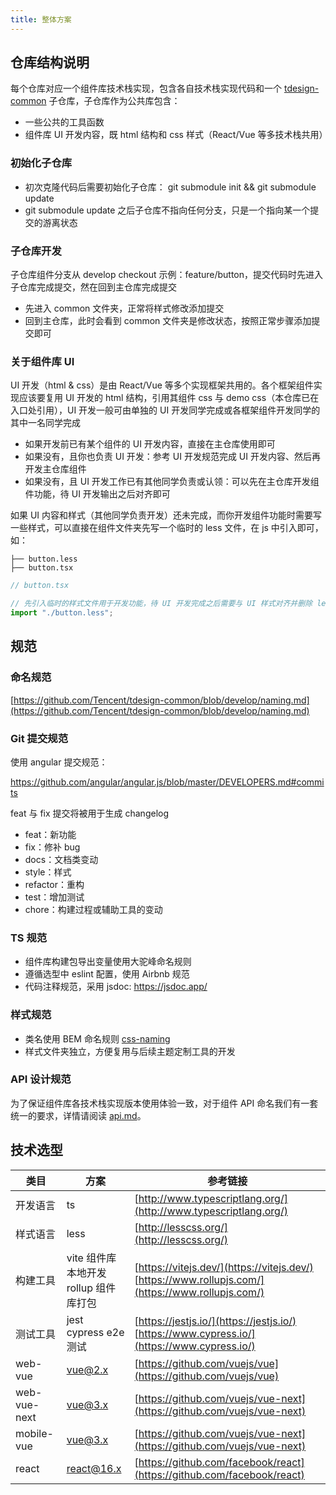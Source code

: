 ```yaml
---
title: 整体方案
---
```


## 仓库结构说明

每个仓库对应一个组件库技术栈实现，包含各自技术栈实现代码和一个 [tdesign-common](https://github.com/Tencent/tdesign-common) 子仓库，子仓库作为公共库包含：

- 一些公共的工具函数
- 组件库 UI 开发内容，既 html 结构和 css 样式（React/Vue 等多技术栈共用）

### 初始化子仓库

- 初次克隆代码后需要初始化子仓库： git submodule init && git submodule update
- git submodule update 之后子仓库不指向任何分支，只是一个指向某一个提交的游离状态

### 子仓库开发

子仓库组件分支从 develop checkout 示例：feature/button，提交代码时先进入子仓库完成提交，然在回到主仓库完成提交

- 先进入 common 文件夹，正常将样式修改添加提交
- 回到主仓库，此时会看到 common 文件夹是修改状态，按照正常步骤添加提交即可

### 关于组件库 UI

UI 开发（html & css）是由 React/Vue 等多个实现框架共用的。各个框架组件实现应该要复用 UI 开发的 html 结构，引用其组件 css 与 demo css（本仓库已在入口处引用），UI 开发一般可由单独的 UI 开发同学完成或各框架组件开发同学的其中一名同学完成

- 如果开发前已有某个组件的 UI 开发内容，直接在主仓库使用即可
- 如果没有，且你也负责 UI 开发：参考 UI 开发规范完成 UI 开发内容、然后再开发主仓库组件
- 如果没有，且 UI 开发工作已有其他同学负责或认领：可以先在主仓库开发组件功能，待 UI 开发输出之后对齐即可

如果 UI 内容和样式（其他同学负责开发）还未完成，而你开发组件功能时需要写一些样式，可以直接在组件文件夹先写一个临时的 less 文件，在 js 中引入即可，如：

```
├── button.less
├── button.tsx
```

```js
// button.tsx

// 先引入临时的样式文件用于开发功能，待 UI 开发完成之后需要与 UI 样式对齐并删除 less 文件
import "./button.less";
```

## 规范

### 命名规范

[https://github.com/Tencent/tdesign-common/blob/develop/naming.md](https://github.com/Tencent/tdesign-common/blob/develop/naming.md)

### Git 提交规范

使用 angular 提交规范：

<https://github.com/angular/angular.js/blob/master/DEVELOPERS.md#commits>

feat 与 fix 提交将被用于生成 changelog

- feat：新功能
- fix：修补 bug
- docs：文档类变动
- style：样式
- refactor：重构
- test：增加测试
- chore：构建过程或辅助工具的变动

### TS 规范

- 组件库构建包导出变量使用大驼峰命名规则
- 遵循选型中 eslint 配置，使用 Airbnb 规范
- 代码注释规范，采用 jsdoc: <https://jsdoc.app/>

### 样式规范

- 类名使用 BEM 命名规则 [css-naming](https://github.com/Tencent/tdesign-common/blob/develop/css-naming.md)
- 样式文件夹独立，方便复用与后续主题定制工具的开发

### API 设计规范

为了保证组件库各技术栈实现版本使用体验一致，对于组件 API 命名我们有一套统一的要求，详情请阅读 [api.md](https://github.com/Tencent/tdesign-common/blob/develop/api.md)。

## 技术选型

| 类目         | 方案                                                                         | 参考链接                                                                                                                                                 |
| ------------ | ---------------------------------------------------------------------------- | -------------------------------------------------------------------------------------------------------------------------------------------------------- |
| 开发语言     | ts                                                                           | [http://www.typescriptlang.org/](http://www.typescriptlang.org/)                                                                                         |
| 样式语言     | less                                                                         | [http://lesscss.org/](http://lesscss.org/)                                                                                                               |
| 构建工具     | vite 组件库本地开发 <br> rollup 组件库打包 | [https://vitejs.dev/](https://vitejs.dev/)<br>[https://www.rollupjs.com/](https://www.rollupjs.com/) |
| 测试工具     | jest <br> cypress e2e 测试                                                   | [https://jestjs.io/](https://jestjs.io/)<br>[https://www.cypress.io/](https://www.cypress.io/)                                                           |
| web-vue      | vue@2.x                                                                      | [https://github.com/vuejs/vue](https://github.com/vuejs/vue)                                                                                             |
| web-vue-next | vue@3.x                                                                      | [https://github.com/vuejs/vue-next](https://github.com/vuejs/vue-next)                                                                                   |
| mobile-vue   | vue@3.x                                                                      | [https://github.com/vuejs/vue-next](https://github.com/vuejs/vue-next)                                                                                   |
| react        | react@16.x                                                                   | [https://github.com/facebook/react](https://github.com/facebook/react)                                                                                   |
